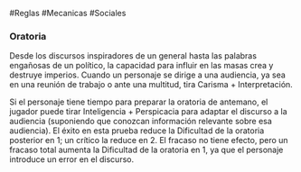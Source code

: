#Reglas #Mecanicas #Sociales 

### Oratoria

Desde los discursos inspiradores de un general hasta las palabras engañosas de un político, la capacidad para influir en las masas crea y destruye imperios. Cuando un personaje se dirige a una audiencia, ya sea en una reunión de trabajo o ante una multitud, tira Carisma + Interpretación.

Si el personaje tiene tiempo para preparar la oratoria de antemano, el jugador puede tirar Inteligencia + Perspicacia para adaptar el discurso a la audiencia (suponiendo que conozcan información relevante sobre esa audiencia). El éxito en esta prueba reduce la Dificultad de la oratoria posterior en 1; un crítico la reduce en 2. El fracaso no tiene efecto, pero un fracaso total aumenta la Dificultad de la oratoria en 1, ya que el personaje introduce un error en el discurso.